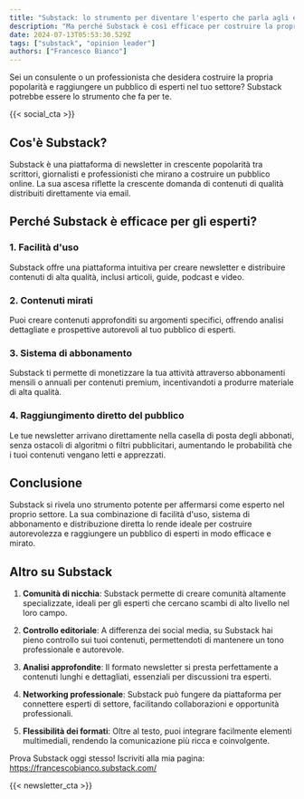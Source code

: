 ```yaml
---
title: "Substack: lo strumento per diventare l'esperto che parla agli esperti"
description: "Ma perché Substack è così efficace per costruire la propria popolarità come esperto che parla agli esperti? Scopriamolo insieme..."
date: 2024-07-13T05:53:30.529Z
tags: ["substack", "opinion leader"]
authors: ["Francesco Bianco"]
---
```


Sei un consulente o un professionista che desidera costruire la propria popolarità e raggiungere un pubblico di esperti nel tuo settore? Substack potrebbe essere lo strumento che fa per te.

{{< social_cta >}}

## Cos'è Substack?
Substack è una piattaforma di newsletter in crescente popolarità tra scrittori, giornalisti e professionisti che mirano a costruire un pubblico online. La sua ascesa riflette la crescente domanda di contenuti di qualità distribuiti direttamente via email.

## Perché Substack è efficace per gli esperti?

### 1. Facilità d'uso
Substack offre una piattaforma intuitiva per creare newsletter e distribuire contenuti di alta qualità, inclusi articoli, guide, podcast e video.

### 2. Contenuti mirati
Puoi creare contenuti approfonditi su argomenti specifici, offrendo analisi dettagliate e prospettive autorevoli al tuo pubblico di esperti.

### 3. Sistema di abbonamento
Substack ti permette di monetizzare la tua attività attraverso abbonamenti mensili o annuali per contenuti premium, incentivandoti a produrre materiale di alta qualità.

### 4. Raggiungimento diretto del pubblico
Le tue newsletter arrivano direttamente nella casella di posta degli abbonati, senza ostacoli di algoritmi o filtri pubblicitari, aumentando le probabilità che i tuoi contenuti vengano letti e apprezzati.

## Conclusione
Substack si rivela uno strumento potente per affermarsi come esperto nel proprio settore. La sua combinazione di facilità d'uso, sistema di abbonamento e distribuzione diretta lo rende ideale per costruire autorevolezza e raggiungere un pubblico di esperti in modo efficace e mirato.

## Altro su Substack

1. **Comunità di nicchia**: Substack permette di creare comunità altamente specializzate, ideali per gli esperti che cercano scambi di alto livello nel loro campo.

2. **Controllo editoriale**: A differenza dei social media, su Substack hai pieno controllo sui tuoi contenuti, permettendoti di mantenere un tono professionale e autorevole.

3. **Analisi approfondite**: Il formato newsletter si presta perfettamente a contenuti lunghi e dettagliati, essenziali per discussioni tra esperti.

4. **Networking professionale**: Substack può fungere da piattaforma per connettere esperti di settore, facilitando collaborazioni e opportunità professionali.

5. **Flessibilità dei formati**: Oltre al testo, puoi integrare facilmente elementi multimediali, rendendo la comunicazione più ricca e coinvolgente.

Prova Substack oggi stesso! Iscriviti alla mia pagina: https://francescobianco.substack.com/

{{< newsletter_cta >}}
